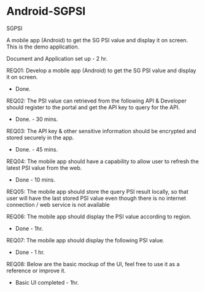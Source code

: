 # Android-SGPSI
SGPSI

A mobile app (Android) to get the SG PSI value and display it on screen.
This is the demo application.

Document and Application set up - 2 hr.

REQ01: Develop a mobile app (Android) to get the SG PSI value and display it on screen.
- Done.

REQ02: The PSI value can retrieved from the following API & Developer should register to the portal and get the
API key to query for the API.
- Done. - 30 mins.

REQ03: The API key & other sensitive information should be encrypted and stored securely in the app.
- Done. - 45 mins.

REQ04: The mobile app should have a capability to allow user to refresh the latest PSI value from the web.
- Done - 10 mins.

REQ05: The mobile app should store the query PSI result locally, so that user will have the last stored PSI value even though there is no internet connection / web service is not available


REQ06: The mobile app should display the PSI value according to region.
- Done - 1hr.

REQ07: The mobile app should display the following PSI value.
- Done - 1 hr.

REQ08: Below are the basic mockup of the UI, feel free to use it as a reference or improve it.
- Basic UI completed - 1hr.